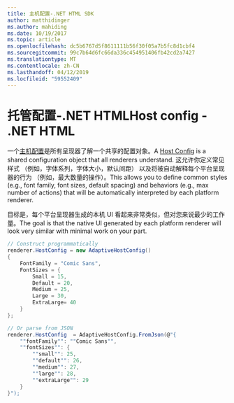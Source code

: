 ```yaml
---
title: 主机配置-.NET HTML SDK
author: matthidinger
ms.author: mahiding
ms.date: 10/19/2017
ms.topic: article
ms.openlocfilehash: dc5b6767d5f8611111b56f30f05a7b5fc8d1cbf4
ms.sourcegitcommit: 99c7b64d6fc66da336c454951406fb42cd2a7427
ms.translationtype: MT
ms.contentlocale: zh-CN
ms.lasthandoff: 04/12/2019
ms.locfileid: "59552409"
---
```

# <a name="host-config---net-html"></a><span data-ttu-id="2d8eb-102">托管配置-.NET HTML</span><span class="sxs-lookup"><span data-stu-id="2d8eb-102">Host config - .NET HTML</span></span>

<span data-ttu-id="2d8eb-103">一个[主机配置](../../../rendering-cards/host-config.md)是所有呈现器了解一个共享的配置对象。</span><span class="sxs-lookup"><span data-stu-id="2d8eb-103">A [Host Config](../../../rendering-cards/host-config.md) is a shared configuration object that all renderers understand.</span></span> <span data-ttu-id="2d8eb-104">这允许你定义常见样式 （例如，字体系列，字体大小，默认间距） 以及将被自动解释每个平台呈现器的行为 （例如，最大数量的操作）。</span><span class="sxs-lookup"><span data-stu-id="2d8eb-104">This allows you to define common styles (e.g., font family, font sizes, default spacing) and behaviors (e.g., max number of actions) that will be automatically interpreted by each platform renderer.</span></span> 

<span data-ttu-id="2d8eb-105">目标是，每个平台呈现器生成的本机 UI 看起来非常类似，但对您来说最少的工作量。</span><span class="sxs-lookup"><span data-stu-id="2d8eb-105">The goal is that the native UI generated by each platform renderer will look very similar with minimal work on your part.</span></span>

```csharp
// Construct programmatically
renderer.HostConfig = new AdaptiveHostConfig() 
{
    FontFamily = "Comic Sans",
    FontSizes = {
        Small = 15,
        Default = 20,
        Medium = 25,
        Large = 30,
        ExtraLarge= 40
    }
};

// Or parse from JSON
renderer.HostConfig  = AdaptiveHostConfig.FromJson(@"{
    ""fontFamily"": ""Comic Sans"",
    ""fontSizes"": {
        ""small"": 25,
        ""default"": 26,
        ""medium"": 27,
        ""large"": 28,
        ""extraLarge"": 29
    }
}");
```